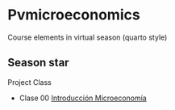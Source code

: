# Pvmicroeconomics
Course elements in virtual season (quarto style)

## Season star

Project Class

- Clase 00 [Introducción Microeconomía](https://keynes37.github.io/Pvmicroeconomics/Seas00.html)

